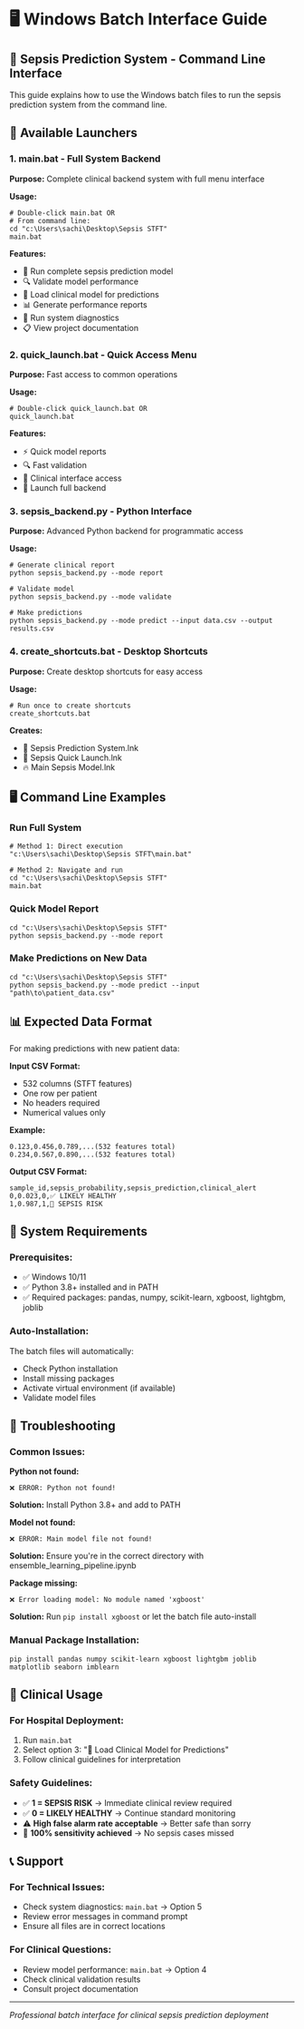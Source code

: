 # 🖥️ Windows Batch Interface Guide

## 🏥 Sepsis Prediction System - Command Line Interface

This guide explains how to use the Windows batch files to run the sepsis prediction system from the command line.

## 🚀 Available Launchers

### 1. **main.bat** - Full System Backend
**Purpose:** Complete clinical backend system with full menu interface

**Usage:**
```batch
# Double-click main.bat OR
# From command line:
cd "c:\Users\sachi\Desktop\Sepsis STFT"
main.bat
```

**Features:**
- 🚀 Run complete sepsis prediction model
- 🔍 Validate model performance  
- 🏥 Load clinical model for predictions
- 📊 Generate performance reports
- 🔧 Run system diagnostics
- 📋 View project documentation

### 2. **quick_launch.bat** - Quick Access Menu
**Purpose:** Fast access to common operations

**Usage:**
```batch
# Double-click quick_launch.bat OR
quick_launch.bat
```

**Features:**
- ⚡ Quick model reports
- 🔍 Fast validation
- 🏥 Clinical interface access
- 🚀 Launch full backend

### 3. **sepsis_backend.py** - Python Interface
**Purpose:** Advanced Python backend for programmatic access

**Usage:**
```batch
# Generate clinical report
python sepsis_backend.py --mode report

# Validate model
python sepsis_backend.py --mode validate

# Make predictions
python sepsis_backend.py --mode predict --input data.csv --output results.csv
```

### 4. **create_shortcuts.bat** - Desktop Shortcuts
**Purpose:** Create desktop shortcuts for easy access

**Usage:**
```batch
# Run once to create shortcuts
create_shortcuts.bat
```

**Creates:**
- 🏥 Sepsis Prediction System.lnk
- 🚀 Sepsis Quick Launch.lnk  
- 🔥 Main Sepsis Model.lnk

## 🖥️ Command Line Examples

### Run Full System
```batch
# Method 1: Direct execution
"c:\Users\sachi\Desktop\Sepsis STFT\main.bat"

# Method 2: Navigate and run
cd "c:\Users\sachi\Desktop\Sepsis STFT"
main.bat
```

### Quick Model Report
```batch
cd "c:\Users\sachi\Desktop\Sepsis STFT"
python sepsis_backend.py --mode report
```

### Make Predictions on New Data
```batch
cd "c:\Users\sachi\Desktop\Sepsis STFT"
python sepsis_backend.py --mode predict --input "path\to\patient_data.csv"
```

## 📊 Expected Data Format

For making predictions with new patient data:

**Input CSV Format:**
- 532 columns (STFT features)
- One row per patient
- No headers required
- Numerical values only

**Example:**
```csv
0.123,0.456,0.789,...(532 features total)
0.234,0.567,0.890,...(532 features total)
```

**Output CSV Format:**
```csv
sample_id,sepsis_probability,sepsis_prediction,clinical_alert
0,0.023,0,✅ LIKELY HEALTHY
1,0.987,1,🚨 SEPSIS RISK
```

## 🔧 System Requirements

### Prerequisites:
- ✅ Windows 10/11
- ✅ Python 3.8+ installed and in PATH
- ✅ Required packages: pandas, numpy, scikit-learn, xgboost, lightgbm, joblib

### Auto-Installation:
The batch files will automatically:
- Check Python installation
- Install missing packages
- Activate virtual environment (if available)
- Validate model files

## 🚨 Troubleshooting

### Common Issues:

**Python not found:**
```
❌ ERROR: Python not found!
```
**Solution:** Install Python 3.8+ and add to PATH

**Model not found:**
```
❌ ERROR: Main model file not found!
```
**Solution:** Ensure you're in the correct directory with ensemble_learning_pipeline.ipynb

**Package missing:**
```
❌ Error loading model: No module named 'xgboost'
```
**Solution:** Run `pip install xgboost` or let the batch file auto-install

### Manual Package Installation:
```batch
pip install pandas numpy scikit-learn xgboost lightgbm joblib matplotlib seaborn imblearn
```

## 🏥 Clinical Usage

### For Hospital Deployment:
1. Run `main.bat`
2. Select option 3: "🏥 Load Clinical Model for Predictions"
3. Follow clinical guidelines for interpretation

### Safety Guidelines:
- ✅ **1 = SEPSIS RISK** → Immediate clinical review required
- ✅ **0 = LIKELY HEALTHY** → Continue standard monitoring
- ⚠️ **High false alarm rate acceptable** → Better safe than sorry
- 🎯 **100% sensitivity achieved** → No sepsis cases missed

## 📞 Support

### For Technical Issues:
- Check system diagnostics: `main.bat` → Option 5
- Review error messages in command prompt
- Ensure all files are in correct locations

### For Clinical Questions:
- Review model performance: `main.bat` → Option 4
- Check clinical validation results
- Consult project documentation

---
*Professional batch interface for clinical sepsis prediction deployment*
